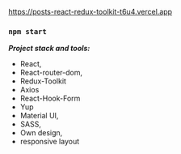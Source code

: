 https://posts-react-redux-toolkit-t6u4.vercel.app

### `npm start`

***Project stack and tools:***

 - React, 
 - React-router-dom, 
 - Redux-Toolkit
 - Axios
 - React-Hook-Form
 - Yup
 - Material UI, 
 - SASS, 
 - Own design, 
 - responsive layout
